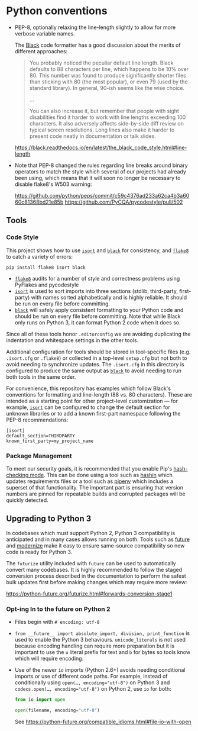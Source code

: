 # Python conventions

-   PEP-8, optionally relaxing the line-length slightly to allow for more
    verbose variable names.

    The [Black][black] code formatter has a good discussion about the merits of
    different approaches:

    > You probably noticed the peculiar default line length. Black defaults to
    > 88 characters per line, which happens to be 10% over 80. This number was
    > found to produce significantly shorter files than sticking with 80 (the
    > most popular), or even 79 (used by the standard library). In general,
    > 90-ish seems like the wise choice.
    >
    > …
    >
    > You can also increase it, but remember that people with sight disabilities
    > find it harder to work with line lengths exceeding 100 characters. It also
    > adversely affects side-by-side diff review on typical screen resolutions.
    > Long lines also make it harder to present code neatly in documentation or
    > talk slides.

    https://black.readthedocs.io/en/latest/the_black_code_style.html#line-length

-   Note that PEP-8 changed the rules regarding line breaks around binary
    operators to match the style which several of our projects had already been
    using, which means that it will soon no longer be necessary to disable
    flake8's W503 warning:

    https://github.com/python/peps/commit/c59c4376ad233a62ca4b3a6060c81368bd21e85b
    https://github.com/PyCQA/pycodestyle/pull/502

## Tools

### Code Style

This project shows how to use [`isort`][isort] and [`black`][black] for
consistency, and [`flake8`][flake8] to catch a variety of errors:

    pip install flake8 isort black

-   [`flake8`][flake8] audits for a number of style and correctness problems using PyFlakes
    and pycodestyle
-   [`isort`][isort] is used to sort imports into three sections (stdlib, third-party,
    first-party) with names sorted alphabetically and is highly reliable. It
    should be run on every file before committing.
-   [`black`][black] will safely apply consistent formatting to your Python code
    and should be run on every file before committing. Note that while Black
    only runs on Python 3, it can format Python 2 code when it does so.

Since all of these tools honor `.editorconfig` we are avoiding duplicating the
indentation and whitespace settings in the other tools.

Additional configuration for tools should be stored in tool-specific files (e.g.
`.isort.cfg` or `.flake8`) or collected in a top-level `setup.cfg` but not both
to avoid needing to synchronize updates. The `.isort.cfg` in this directory is
configured to produce the same output as [`black`][black] to avoid needing to
run both tools in the same order.

For convenience, this repository has examples which follow Black's conventions
for formatting and line-length (88 vs. 80 characters). These are intended as a
starting point for other project-level customization — for example,
[`isort`][isort] can be configured to change the default section for unknown
libraries or to add a known first-part namespace following the PEP-8
recommendations:

    [isort]
    default_section=THIRDPARTY
    known_first_party=my_project_name

### Package Management

To meet our security goals, it is recommended that you enable Pip's
[hash-checking mode][pip hash checking mode]. This can be done using a tool such
as [hashin][hashin] which updates requirements files or a tool such as
[pipenv][pipenv] which includes a superset of that functionality. The important
part is ensuring that version numbers are pinned for repeatable builds and
corrupted packages will be quickly detected.

## Upgrading to Python 3

In codebases which must support Python 2, Python 3 compatibility is anticipated
and in many cases allows running on both. Tools such as [future][future] and
[modernize][modernize] make it easy to ensure same-source compatibility so new
code is ready for Python 3.

The `futurize` utility included with `future` can be used to automatically
convert many codebases. It is highly recommended to follow the staged conversion
process described in the documentation to perform the safest bulk updates first
before making changes which may require more review:

https://python-future.org/futurize.html#forwards-conversion-stage1

### Opt-ing In to the future on Python 2

-   Files begin with `# encoding: utf-8`
-   `from __future__ import absolute_import, division, print_function` is used to
    enable the Python 3 behaviours. `unicode_literals` is not used because
    encoding handling can require more preparation but it is important to use the
    `u` literal prefix for text and `b` for bytes so tools know which will require
    encoding.
-   Use of the newer `io` imports (Python 2.6+) avoids needing conditional imports
    or use of different code paths. For example, instead of conditionally using
    `open(…, encoding="utf-8")` on Python 3 and `codecs.open(…, encoding="utf-8")`
    on Python 2, use `io` for both:

    ```python
    from io import open

    open(filename, encoding="utf-8")
    ```

    See https://python-future.org/compatible_idioms.html#file-io-with-open

[black]: https://pypi.python.org/pypi/black
[flake8]: https://pypi.python.org/pypi/flake8
[future]: https://pypi.python.org/pypi/future
[hashin]: https://pypi.python.org/pypi/hashin
[isort]: https://pypi.python.org/pypi/isort
[modernize]: https://pypi.python.org/pypi/modernize
[pipenv]: https://pypi.python.org/pypi/pipenv
[pip hash checking mode]: https://pip.pypa.io/en/stable/reference/pip_install/#hash-checking-mode
[unify]: https://pypi.python.org/pypi/unify
